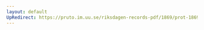 ```yaml
---
layout: default
UpRedirect: https://pruto.im.uu.se/riksdagen-records-pdf/1869/prot-1869--fk--309/prot-1869--fk--309_082.pdf
---
```

